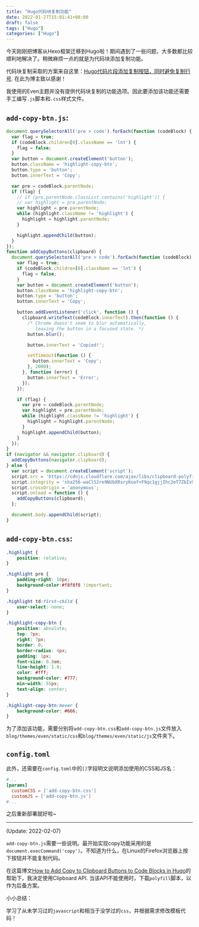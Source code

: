 ```yaml
---
title: "Hugo代码块复制功能"
date: 2022-01-27T15:01:41+08:00
draft: false
tags: ["Hugo"]
categories: ["Hugo"]
---
```


今天刚刚把博客从Hexo框架迁移到Hugo啦！期间遇到了一些问题，大多数都比较顺利地解决了。稍微麻烦一点的就是为代码块添加复制功能。

<!--more-->

代码块复制采取的方案来自这里：[Hugo代码片段添加复制按钮，同时避免复制行号](https://tsuhao.tech/post/hugo-how-add-linenumber/). 在此为博主致以感谢！

我使用的Even主题并没有提供代码块复制的功能选项。因此要添加该功能还需要手工编写`.js`脚本和`.css`样式文件。

## `add-copy-btn.js`:

```js
document.querySelectorAll('pre > code').forEach(function (codeBlock) {
  var flag = true;
  if (codeBlock.children[0].className == 'lnt') {
    flag = false;
  }
  var button = document.createElement('button');
  button.className = 'highlight-copy-btn';
  button.type = 'button';
  button.innerText = 'Copy';

  var pre = codeBlock.parentNode;
  if (flag) {
    // if (pre.parentNode.classList.contains('highlight')) {
    // var highlight = pre.parentNode;
    var highlight = pre.parentNode;
    while (highlight.className != 'highlight') {
      highlight = highlight.parentNode;
    }

    highlight.appendChild(button);
  }
});
function addCopyButtons(clipboard) {
  document.querySelectorAll('pre > code').forEach(function (codeBlock) {
    var flag = true;
    if (codeBlock.children[0].className == 'lnt') {
      flag = false;
    }
    var button = document.createElement('button');
    button.className = 'highlight-copy-btn';
    button.type = 'button';
    button.innerText = 'Copy';

    button.addEventListener('click', function () {
      clipboard.writeText(codeBlock.innerText).then(function () {
        /* Chrome doesn't seem to blur automatically,
           leaving the button in a focused state. */
        button.blur();

        button.innerText = 'Copied!';

        setTimeout(function () {
          button.innerText = 'Copy';
        }, 2000);
      }, function (error) {
        button.innerText = 'Error';
      });
    });

    if (flag) {
      var pre = codeBlock.parentNode;
      var highlight = pre.parentNode;
      while (highlight.className != 'highlight') {
        highlight = highlight.parentNode;
      }
      highlight.appendChild(button);
    }
  });
}
if (navigator && navigator.clipboard) {
  addCopyButtons(navigator.clipboard);
} else {
  var script = document.createElement('script');
  script.src = 'https://cdnjs.cloudflare.com/ajax/libs/clipboard-polyfill/2.7.0/clipboard-polyfill.promise.js';
  script.integrity = 'sha256-waClS2re9NUbXRsryKoof+F9qc1gjjIhc2eT7ZbIv94=';
  script.crossOrigin = 'anonymous';
  script.onload = function () {
    addCopyButtons(clipboard);
  };

  document.body.appendChild(script);
}
```

## `add-copy-btn.css`:

```css
.highlight {
    position: relative;
}

.highlight pre {
    padding-right: 10px;
    background-color:#f8f8f8 !important;
}

.highlight td:first-child {
    user-select: none;
}

.highlight-copy-btn {
    position: absolute;
    top: 7px;
    right: 7px;
    border: 0;
    border-radius: 4px;
    padding: 1px;
    font-size: 0.8em;
    line-height: 1.8;
    color: #fff;
    background-color: #777;
    min-width: 55px;
    text-align: center;
}

.highlight-copy-btn:hover {
    background-color: #666;
}
```

为了添加该功能，需要分别将`add-copy-btn.css`和`add-copy-btn.js`文件放入`blog/themes/even/static/css`和`blog/themes/even/static/js`文件夹下。

## `config.toml`

此外，还需要在`config.toml`中的`[]`字段明文说明添加使用的CSS和JS名：

```toml
#...
[params]
  customCSS = ['add-copy-btn.css']
  customJS = ['add-copy-btn.js']
#...
```

之后重新部署就好啦\~

----

(Update: 2022-02-07)

`add-copy-btn.js`需要一些说明。最开始实现copy功能采用的是`document.execCommand('copy')`。不知道为什么，在Linux的Firefox浏览器上按下按钮并不能复制代码。

在这篇博文[How to Add Copy to Clipboard Buttons to Code Blocks in Hugo](https://www.dannyguo.com/blog/how-to-add-copy-to-clipboard-buttons-to-code-blocks-in-hugo)的帮助下，我决定使用Clipboard API. 当该API不能使用时，下载`polyfill`脚本，以作为后备方案。

小小总结：

学习了从未学习过的`javascript`和相当于没学过的`css`，并根据需求修改模板代码！
